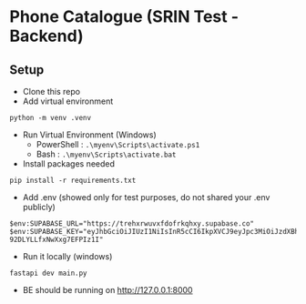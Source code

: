 # Phone Catalogue (SRIN Test - Backend)

## Setup

- Clone this repo
- Add virtual environment

```
python -m venv .venv
```

- Run Virtual Environment (Windows)
  - PowerShell : `.\myenv\Scripts\activate.ps1`
  - Bash : `.\myenv\Scripts\activate.bat`
- Install packages needed

```
pip install -r requirements.txt
```

- Add .env (showed only for test purposes, do not shared your .env publicly)

```
$env:SUPABASE_URL="https://trehxrwuvxfdofrkqhxy.supabase.co"
$env:SUPABASE_KEY="eyJhbGciOiJIUzI1NiIsInR5cCI6IkpXVCJ9eyJpc3MiOiJzdXBhYmFzZSIsIJlZiI6InRyZWh4cnd1dnhmZG9mcmtxaHh5Iiwicm9sZSI6ImFub24iLCJpYXQiOjE3NTQwNjQyMDYsImVcCI6MjA2OTY0MDIwNn0.svmiirRPk3vCzqRpAbiJ-92DLYLLfxNwXxg7EFPIz1I"
```

- Run it locally (windows)

```
fastapi dev main.py
```

- BE should be running on http://127.0.0.1:8000
